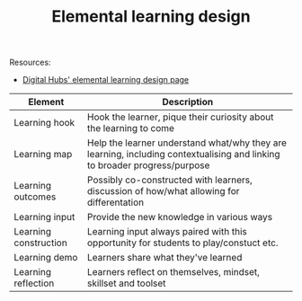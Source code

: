 ﻿---
backlinks:
- title: Unpicking technologies education
  url: /sense/Teaching/Digital_Technologies/unpicking-technologies-education.html
- title: Teaching Digital Technologies
  url: /sense/Teaching/Digital_Technologies/teaching-digital-technologies.html
tags: learning, teaching, teaching-digital-technologies
title: Elemental learning design
type: note
---
Resources:

- [Digital Hubs' elemental learning design page](https://www.digitaltechnologieshub.edu.au/teach-and-assess/effective-pedagogies/learning-design/)

| Element | Description |
| --- | --- |
| Learning hook | Hook the learner, pique their curiosity about the learning to come|
| Learning map | Help the learner understand what/why they are learning, including contextualising and linking to broader progress/purpose |
| Learning outcomes | Possibly co-constructed with learners, discussion of how/what allowing for differentation |
| Learning input | Provide the new knowledge in various ways |
| Learning construction | Learning input always paired with this opportunity for students to play/constuct etc. |
| Learning demo | Learners share what they've learned |
| Learning reflection | Learners reflect on themselves, mindset, skillset and toolset |